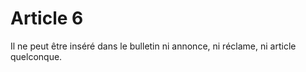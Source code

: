 # Article 6

Il ne peut être inséré dans le bulletin ni annonce, ni réclame, ni article quelconque.
